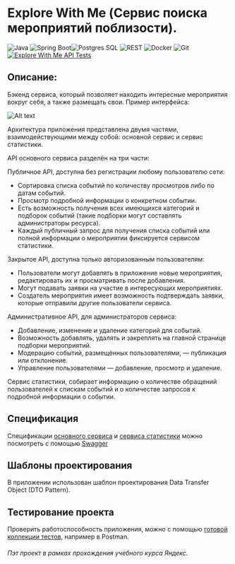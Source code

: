 # Explore With Me (Сервис поиска мероприятий поблизости).
![Java](https://img.shields.io/badge/-Java-green) ![Spring Boot](https://img.shields.io/badge/-Spring%20Boot-blue)![Postgres SQL](https://img.shields.io/badge/-Postgres%20SQL-brightgreen) ![REST](https://img.shields.io/badge/-REST-orange) ![Docker](https://badgen.net/badge/icon/docker?icon=docker&label) ![Git](https://badgen.net/badge/icon/github?icon=github&label)     [![Explore With Me API Tests](https://github.com/Gidrosliv/java-explore-with-me/actions/workflows/api-tests.yml/badge.svg)](https://github.com/Gidrosliv/java-explore-with-me/actions/workflows/api-tests.yml)

## Описание:

Бэкенд сервиса, который позволяет находить интересные мероприятия вокруг себя, а также размещать свои. Пример интерфейса:

![Alt text](https://github.com/devShurakov/java-Explore-With-Me/blob/main/WebInterfaceExample.png)

Архитектура приложения представлена двумя частями, взаимодействующими между собой: основной сервис и сервис статистики. 

API основного сервиса разделён на три части:

Публичное API, доступна без регистрации любому пользователю сети:
* Сортировка списка событий по количеству просмотров либо по датам событий.
* Просмотр подробной информации о конкретном событии.
* Есть возможность получения всех имеющихся категорий и подборок событий (такие подборки могут составлять администраторы ресурса).
* Каждый публичный запрос для получения списка событий или полной информации о мероприятии фиксируется сервисом статистики.

Закрытое API, доступна только авторизованным пользователям:
* Пользователи могут добавлять в приложение новые мероприятия, редактировать их и просматривать после добавления.
* Могут подавать заявки на участие в интересующих мероприятиях.
* Создатель мероприятия имеет возможность подтверждать заявки, которые отправили другие пользователи сервиса.

Административное API, для администраторов сервиса:
* Добавление, изменение и удаление категорий для событий.
* Возможность добавлять, удалять и закреплять на главной странице подборки мероприятий.
* Модерацию событий, размещённых пользователями, — публикация или отклонение.
* Управление пользователями — добавление, просмотр и удаление.

Сервис статистики, собирает информацию о количестве обращений пользователей к спискам событий и о количестве запросов к подробной информации о событии.

## Спецификация

Спецификации [основного сервиса](https://github.com/devShurakov/java-Explore-With-Me/blob/main/ewm-main-service-spec.json) и [сервиса статистики](https://github.com/devShurakov/java-Explore-With-Me/blob/main/ewm-stats-service-spec.json) можно посмотреть с помощью [Swagger](https://editor-next.swagger.io) 

## Шаблоны проектирования

В приложении использован шаблон проектирования Data Transfer Object (DTO Pattern).

## Тестирование проекта

Проверить работоспособность приложения, можно с помощью [готовой коллекции тестов](https://github.com/devShurakov/java-Explore-With-Me/tree/main/postman), например в Postman.




###### Пэт проект в рамках прохождения учебного курса Яндекс.
